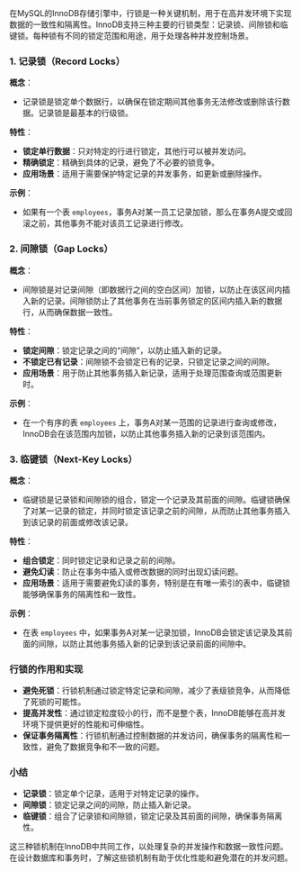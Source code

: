 在MySQL的InnoDB存储引擎中，行锁是一种关键机制，用于在高并发环境下实现数据的一致性和隔离性。InnoDB支持三种主要的行锁类型：记录锁、间隙锁和临键锁。每种锁有不同的锁定范围和用途，用于处理各种并发控制场景。

### 1. 记录锁（Record Locks）

**概念**：
- 记录锁是锁定单个数据行，以确保在锁定期间其他事务无法修改或删除该行数据。记录锁是最基本的行级锁。

**特性**：
- **锁定单行数据**：只对特定的行进行锁定，其他行可以被并发访问。
- **精确锁定**：精确到具体的记录，避免了不必要的锁竞争。
- **应用场景**：适用于需要保护特定记录的并发事务，如更新或删除操作。

**示例**：
- 如果有一个表 `employees`，事务A对某一员工记录加锁，那么在事务A提交或回滚之前，其他事务不能对该员工记录进行修改。

### 2. 间隙锁（Gap Locks）

**概念**：
- 间隙锁是对记录间隙（即数据行之间的空白区间）加锁，以防止在该区间内插入新的记录。间隙锁防止了其他事务在当前事务锁定的区间内插入新的数据行，从而确保数据一致性。

**特性**：
- **锁定间隙**：锁定记录之间的“间隙”，以防止插入新的记录。
- **不锁定已有记录**：间隙锁不会锁定已有的记录，只锁定记录之间的间隙。
- **应用场景**：用于防止其他事务插入新记录，适用于处理范围查询或范围更新时。

**示例**：
- 在一个有序的表 `employees` 上，事务A对某一范围的记录进行查询或修改，InnoDB会在该范围内加锁，以防止其他事务插入新的记录到该范围内。

### 3. 临键锁（Next-Key Locks）

**概念**：
- 临键锁是记录锁和间隙锁的组合，锁定一个记录及其前面的间隙。临键锁确保了对某一记录的锁定，并同时锁定该记录之前的间隙，从而防止其他事务插入到该记录的前面或修改该记录。

**特性**：
- **组合锁定**：同时锁定记录和记录之前的间隙。
- **避免幻读**：防止在事务中插入或修改数据的同时出现幻读问题。
- **应用场景**：适用于需要避免幻读的事务，特别是在有唯一索引的表中，临键锁能够确保事务的隔离性和一致性。

**示例**：
- 在表 `employees` 中，如果事务A对某一记录加锁，InnoDB会锁定该记录及其前面的间隙，以防止其他事务插入新的记录到该记录前面的间隙中。

### 行锁的作用和实现

- **避免死锁**：行锁机制通过锁定特定记录和间隙，减少了表级锁竞争，从而降低了死锁的可能性。
- **提高并发性**：通过锁定粒度较小的行，而不是整个表，InnoDB能够在高并发环境下提供更好的性能和可伸缩性。
- **保证事务隔离性**：行锁机制通过控制数据的并发访问，确保事务的隔离性和一致性，避免了数据竞争和不一致的问题。

### 小结

- **记录锁**：锁定单个记录，适用于对特定记录的操作。
- **间隙锁**：锁定记录之间的间隙，防止插入新记录。
- **临键锁**：组合了记录锁和间隙锁，锁定记录及其前面的间隙，确保事务隔离性。

这三种锁机制在InnoDB中共同工作，以处理复杂的并发操作和数据一致性问题。在设计数据库和事务时，了解这些锁机制有助于优化性能和避免潜在的并发问题。